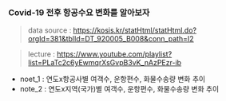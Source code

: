 ### Covid-19 전후 항공수요 변화를 알아보자
> data source : https://kosis.kr/statHtml/statHtml.do?orgId=381&tblId=DT_920005_B008&conn_path=I2

> lecture : https://www.youtube.com/playlist?list=PLaTc2c6yEwmqrXsGvpB3vK_nAzPEzr-ib

- noet_1 : 연도x항공사별 여객수, 운항편수, 화물수송량 변화 추이 
- note_2 : 연도x지역(국가)별 여객수, 운항편수, 화물수송량 변화 추이 
